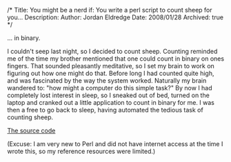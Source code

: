 /*
Title: You might be a nerd if: You write a perl script to count sheep for you...
Description:
Author: Jordan Eldredge
Date: 2008/01/28
Archived: true
*/

... in binary.

I couldn't seep last night, so I decided to count sheep. Counting reminded me of the time my brother mentioned that one could count in binary on ones fingers. That sounded pleasantly meditative, so I set my brain to work on figuring out how one might do that. Before long I had counted quite high, and was fascinated by the way the system worked. Naturally my brain wandered to: "how might a computer do this simple task?" By now I had completely lost interest in sleep, so I sneaked out of bed, turned on the laptop and cranked out a little application to count in binary for me. I was then a free to go back to sleep, having automated the tedious task of counting sheep.

<a href="https://gist.github.com/4093068" target="_blank">The source code</a>

(Excuse: I am very new to Perl and did not have internet access at the time I wrote this, so my reference resources were limited.)
